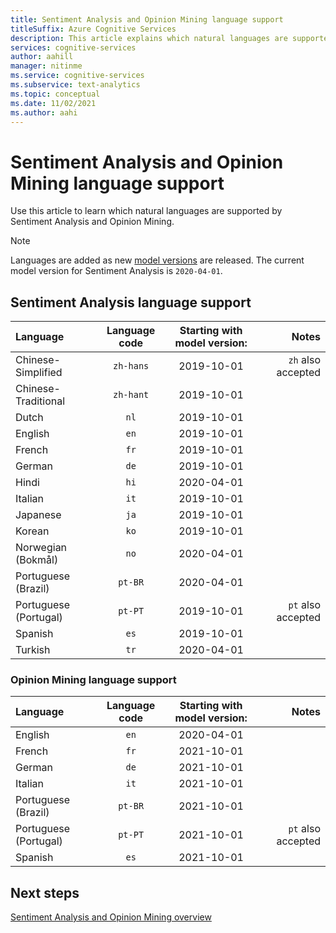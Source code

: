 ```yaml
---
title: Sentiment Analysis and Opinion Mining language support 
titleSuffix: Azure Cognitive Services
description: This article explains which natural languages are supported by the Sentiment Analysis and Opinion Mining features of Azure Cognitive Service for Language.
services: cognitive-services
author: aahill
manager: nitinme
ms.service: cognitive-services
ms.subservice: text-analytics
ms.topic: conceptual
ms.date: 11/02/2021
ms.author: aahi
---
```


# Sentiment Analysis and Opinion Mining language support 

Use this article to learn which natural languages are supported by Sentiment Analysis and Opinion Mining.

> [!NOTE]
> Languages are added as new [model versions](how-to/call-api.md#specify-the-sentiment-analysis-model) are released. The current model version for Sentiment Analysis is `2020-04-01`.

## Sentiment Analysis language support

| Language              | Language code | Starting with model version: |              Notes |
|:----------------------|:-------------:|:--------------------------:|-------------------:|
| Chinese-Simplified    |   `zh-hans`         |         2019-10-01         | `zh` also accepted |
| Chinese-Traditional   |   `zh-hant`         |         2019-10-01         |                    |
| Dutch                 |     `nl`            |         2019-10-01        |                    |
| English               |     `en`            |         2019-10-01         |                    |
| French                |     `fr`            |         2019-10-01         |                    |
| German                |     `de`            |         2019-10-01         |                    |
| Hindi                 |    `hi`             |         2020-04-01         |                    |
| Italian               |     `it`            |         2019-10-01         |                    |
| Japanese              |     `ja`            |         2019-10-01         |                    |
| Korean                |     `ko`            |         2019-10-01         |                    |
| Norwegian  (Bokmål)   |     `no`            |         2020-04-01         |                    |
| Portuguese (Brazil)   |    `pt-BR`          |         2020-04-01         |                    |
| Portuguese (Portugal) |    `pt-PT`          |         2019-10-01         | `pt` also accepted |
| Spanish               |     `es`            |         2019-10-01         |                    |
| Turkish               |     `tr`             |         2020-04-01        |                    |

### Opinion Mining language support

| Language              | Language code | Starting with model version: |              Notes |
|:----------------------|:-------------:|:------------------------------------:|-------------------:|
| English               |     `en`      |  2020-04-01              |                    |
| French                |     `fr`      |         2021-10-01         |                    |
| German                |     `de`      |         2021-10-01         |                    |
| Italian               |     `it`      |         2021-10-01         |                    |
| Portuguese (Brazil)   |    `pt-BR`    |         2021-10-01         |                    |
| Portuguese (Portugal) |    `pt-PT`    |         2021-10-01         | `pt` also accepted |
| Spanish               |     `es`      |         2021-10-01         |                    |

## Next steps

[Sentiment Analysis and Opinion Mining overview](overview.md)